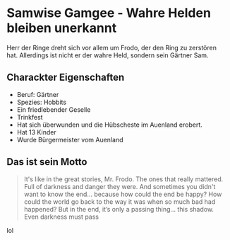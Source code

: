 # Samwise Gamgee - Wahre Helden bleiben unerkannt
Herr der Ringe dreht sich vor allem um Frodo, der den Ring zu zerstören hat. Allerdings ist nicht er der wahre Held, sondern sein Gärtner Sam.

## Charackter Eigenschaften
* Beruf: Gärtner
* Spezies: Hobbits
* Ein friedlebender Geselle
* Trinkfest
* Hat sich überwunden und die Hübscheste im Auenland erobert.
* Hat 13 Kinder
* Wurde Bürgermeister vom Auenland

## Das ist sein Motto
>It's like in the great stories, Mr. Frodo. The ones that really mattered. Full of darkness and danger they were. And sometimes you didn't want to know the end… because how could the end be happy? How could the world go back to the way it was when so much bad had happened? But in the end, it’s only a passing thing… this shadow. Even darkness must pass

lol

